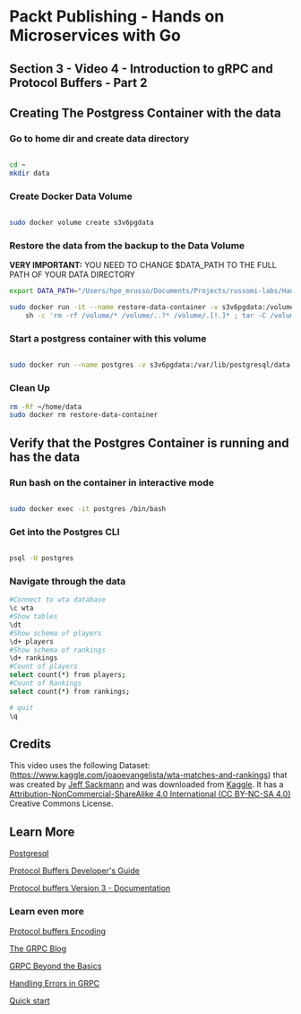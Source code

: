 # Packt Publishing - Hands on Microservices with Go

## Section 3 - Video 4 - Introduction to gRPC and Protocol Buffers - Part 2

## Creating The Postgress Container with the data

### Go to home dir and create data directory

``` bash

cd ~
mkdir data

```

### Create Docker Data Volume

``` bash

sudo docker volume create s3v6pgdata

```

### Restore the data from the backup to the Data Volume

**VERY IMPORTANT:** YOU NEED TO CHANGE $DATA_PATH TO THE FULL PATH OF YOUR DATA DIRECTORY

``` bash
export DATA_PATH="/Users/hpe_mrusso/Documents/Projects/russomi-labs/Hands-on-Microservices-with-Go/section-3/video-4/data"

sudo docker run -it --name restore-data-container -v s3v6pgdata:/volume -v ${DATA_PATH}:/backup ubuntu \
    sh -c 'rm -rf /volume/* /volume/..?* /volume/.[!.]* ; tar -C /volume/ -xjf /backup/s3v6.tar.bz2'

```

### Start a postgress container with this volume

``` bash

sudo docker run --name postgres -v s3v6pgdata:/var/lib/postgresql/data -p 5432:5432 -e POSTGRES_PASSWORD=packt -e POSTGRES_USER=packt -e POSTGRES_DB=wta -d postgres:10

```

### Clean Up

``` bash
rm -Rf ~/home/data
sudo docker rm restore-data-container

```

## Verify that the Postgres Container is running and has the data

### Run bash on the container in interactive mode

``` bash

sudo docker exec -it postgres /bin/bash

```

### Get into the Postgres CLI

``` bash

psql -U postgres

```

### Navigate through the data

``` bash
#Connect to wta database
\c wta
#Show tables
\dt
#Show schema of players
\d+ players
#Show schema of rankings
\d+ rankings
#Count of players
select count(*) from players;
#Count of Rankings
select count(*) from rankings;

# quit
\q
```

## Credits

This video uses the following Dataset: (<https://www.kaggle.com/joaoevangelista/wta-matches-and-rankings>) that was created by [Jeff Sackmann](https://github.com/JeffSackmann) and was downloaded from [Kaggle](https://www.kaggle.com/joaoevangelista/wta-matches-and-rankings). It has a [Attribution-NonCommercial-ShareAlike 4.0 International (CC BY-NC-SA 4.0)](https://creativecommons.org/licenses/by-nc-sa/4.0/) Creative Commons License.

## Learn More

[Postgresql](https://www.postgresql.org/)

[Protocol Buffers Developer's Guide](https://developers.google.com/protocol-buffers/docs/overview)

[Protocol buffers Version 3 - Documentation](https://developers.google.com/protocol-buffers/docs/proto3)

### Learn even more

[Protocol buffers Encoding](https://developers.google.com/protocol-buffers/docs/encoding)

[The GRPC Blog](https://grpc.io/blog/)

[GRPC Beyond the Basics](https://blog.gopheracademy.com/advent-2017/go-grpc-beyond-basics/)

[Handling Errors in GRPC](https://hackernoon.com/handling-errors-in-golang-grpc-and-go-kit-services-d0fa0a112449)

[Quick start](https://grpc.io/docs/languages/go/quickstart/)
